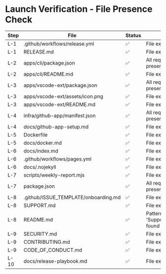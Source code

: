 # Launch Verification - File Presence Check

| Step | File                                 | Status | Notes                                |
| ---- | ------------------------------------ | ------ | ------------------------------------ |
| L-1  | .github/workflows/release.yml        | ✅     | File exists                          |
| L-1  | RELEASE.md                           | ✅     | File exists                          |
| L-2  | apps/cli/package.json                | ✅     | All required keys present            |
| L-2  | apps/cli/README.md                   | ✅     | File exists                          |
| L-3  | apps/vscode-ext/package.json         | ✅     | All required keys present            |
| L-3  | apps/vscode-ext/assets/icon.png      | ✅     | File exists                          |
| L-3  | apps/vscode-ext/README.md            | ✅     | File exists                          |
| L-4  | infra/github-app/manifest.json       | ✅     | All required keys present            |
| L-4  | docs/github-app-setup.md             | ✅     | File exists                          |
| L-5  | Dockerfile                           | ✅     | File exists                          |
| L-5  | docs/docker.md                       | ✅     | File exists                          |
| L-6  | docs/index.md                        | ✅     | File exists                          |
| L-6  | .github/workflows/pages.yml          | ✅     | File exists                          |
| L-6  | docs/.nojekyll                       | ✅     | File exists                          |
| L-7  | scripts/weekly-report.mjs            | ✅     | File exists                          |
| L-7  | package.json                         | ✅     | All required keys present            |
| L-8  | .github/ISSUE_TEMPLATE/onboarding.md | ✅     | File exists                          |
| L-8  | SUPPORT.md                           | ✅     | File exists                          |
| L-8  | README.md                            | ✅     | Pattern 'Support.\*Onboarding' found |
| L-9  | SECURITY.md                          | ✅     | File exists                          |
| L-9  | CONTRIBUTING.md                      | ✅     | File exists                          |
| L-9  | CODE_OF_CONDUCT.md                   | ✅     | File exists                          |
| L-10 | docs/release-playbook.md             | ✅     | File exists                          |
